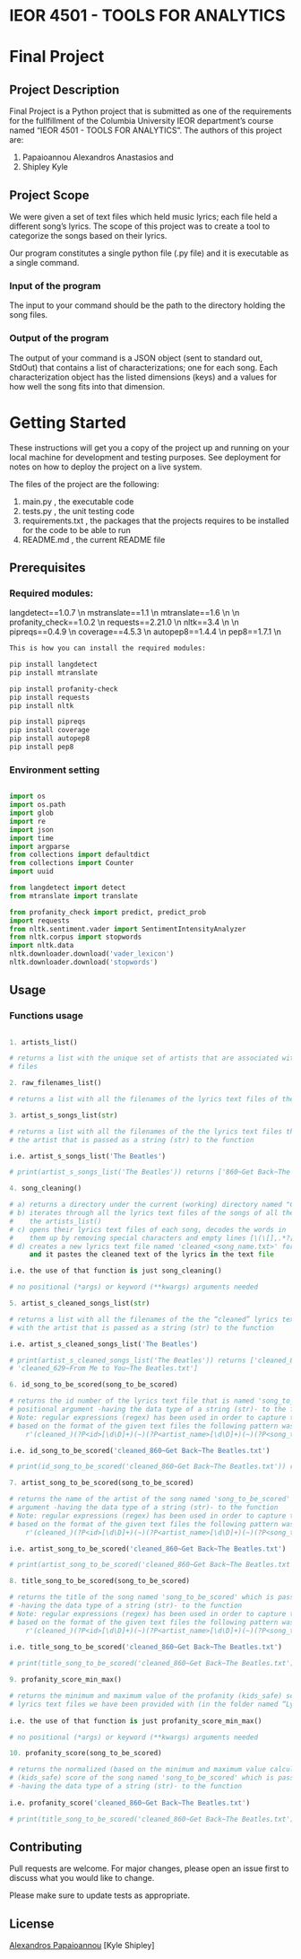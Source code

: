 # IEOR 4501 - TOOLS FOR ANALYTICS
# Final Project

## Project Description 

Final Project is a Python project that is submitted as one of the requirements for the fullfillment of the Columbia University IEOR department’s course named “IEOR 4501 - TOOLS FOR ANALYTICS”. The authors of this project are:

1) Papaioannou Alexandros Anastasios and 
2) Shipley Kyle

## Project Scope 

We were given a set of text files which held music lyrics; each file held a different song’s lyrics. The scope of this project was to create a tool to categorize the songs based on their lyrics. 

Our program constitutes a single python file (.py file) and it is executable as a single command. 
### Input of the program
The input to your command should be the path to the directory holding the song files. 
### Output of the program
The output of your command is a JSON object (sent to standard out, StdOut) that contains a list of characterizations; one for each song. Each characterization object has the listed dimensions (keys) and a values for how well the song fits into that dimension. 

# Getting Started

These instructions will get you a copy of the project up and running on your local machine for development and testing purposes. See deployment for notes on how to deploy the project on a live system.

The files of the project are the following: 

1) main.py            , the executable code
2) tests.py           , the unit testing code
3) requirements.txt   , the packages that the projects requires to be installed for the code to be able to run
4) README.md          , the current README file

## Prerequisites

### Required modules:

langdetect==1.0.7 \n
mstranslate==1.1 \n
mtranslate==1.6 \n
\n
profanity_check==1.0.2 \n
requests==2.21.0 \n
nltk==3.4 \n
\n
pipreqs==0.4.9 \n
coverage==4.5.3 \n
autopep8==1.4.4 \n
pep8==1.7.1 \n


```bash
This is how you can install the required modules:

pip install langdetect
pip install mtranslate

pip install profanity-check
pip install requests
pip install nltk

pip install pipreqs
pip install coverage
pip install autopep8
pip install pep8
```

### Environment setting

```python

import os
import os.path
import glob
import re
import json
import time
import argparse
from collections import defaultdict
from collections import Counter
import uuid

from langdetect import detect
from mtranslate import translate

from profanity_check import predict, predict_prob
import requests
from nltk.sentiment.vader import SentimentIntensityAnalyzer
from nltk.corpus import stopwords
import nltk.data
nltk.downloader.download('vader_lexicon')
nltk.downloader.download('stopwords')
```

## Usage

### Functions usage

```python

1. artists_list() 

# returns a list with the unique set of artists that are associated with the lyrics text 
# files 
```

```python
2. raw_filenames_list() 

# returns a list with all the filenames of the lyrics text files of the folder named “Lyrics”
```

```python
3. artist_s_songs_list(str)  

# returns a list with all the filenames of the the lyrics text files that are associated with 
# the artist that is passed as a string (str) to the function

i.e. artist_s_songs_list('The Beatles') 

# print(artist_s_songs_list('The Beatles')) returns ['860~Get Back~The Beatles.txt', '629~From Me to You~The Beatles.txt']
```

```python
4. song_cleaning() 

# a) returns a directory under the current (working) directory named "Cleaned_Songs"
# b) iterates through all the lyrics text files of the songs of all the artists of 
#    the artists_list()
# c) opens their lyrics text files of each song, decodes the words in 'utf-8', and cleans 
#    them up by removing special characters and empty lines [\(\[],.*?[\)\]]
# d) creates a new lyrics text file named 'cleaned_<song_name.txt>' for each song 
     and it pastes the cleaned text of the lyrics in the text file 

i.e. the use of that function is just song_cleaning() 

# no positional (*args) or keyword (**kwargs) arguments needed
```
```python
5. artist_s_cleaned_songs_list(str)  

# returns a list with all the filenames of the the “cleaned” lyrics text files that are associated 
# with the artist that is passed as a string (str) to the function

i.e. artist_s_cleaned_songs_list('The Beatles') 

# print(artist_s_cleaned_songs_list('The Beatles')) returns ['cleaned_860~Get Back~The Beatles.txt', 
# 'cleaned_629~From Me to You~The Beatles.txt']
```

```python
6. id_song_to_be_scored(song_to_be_scored) 

# returns the id number of the lyrics text file that is named 'song_to_be_scored' and it is passed as a 
# positional argument -having the data type of a string (str)- to the function.
# Note: regular expressions (regex) has been used in order to capture the id of the song. More, specifically 
# based on the format of the given text files the following pattern was used:
	r'(cleaned_)(?P<id>[\d\D]+)(~)(?P<artist_name>[\d\D]+)(~)(?P<song_title>[\d\D]+)(.txt)'

i.e. id_song_to_be_scored('cleaned_860~Get Back~The Beatles.txt') 

# print(id_song_to_be_scored('cleaned_860~Get Back~The Beatles.txt')) returns '860'
```

```python
7. artist_song_to_be_scored(song_to_be_scored) 

# returns the name of the artist of the song named 'song_to_be_scored' which is passed as a positional 
# argument -having the data type of a string (str)- to the function
# Note: regular expressions (regex) has been used in order to capture the id of the song. More, specifically 
# based on the format of the given text files the following pattern was used:
	r'(cleaned_)(?P<id>[\d\D]+)(~)(?P<artist_name>[\d\D]+)(~)(?P<song_title>[\d\D]+)(.txt)'

i.e. artist_song_to_be_scored('cleaned_860~Get Back~The Beatles.txt') 

# print(artist_song_to_be_scored('cleaned_860~Get Back~The Beatles.txt')) returns 'The Beatles'
```
```python
8. title_song_to_be_scored(song_to_be_scored) 

# returns the title of the song named 'song_to_be_scored' which is passed as a positional argument 
# -having the data type of a string (str)- to the function
# Note: regular expressions (regex) has been used in order to capture the id of the song. More, specifically 
# based on the format of the given text files the following pattern was used:
	r'(cleaned_)(?P<id>[\d\D]+)(~)(?P<artist_name>[\d\D]+)(~)(?P<song_title>[\d\D]+)(.txt)'
		
i.e. title_song_to_be_scored('cleaned_860~Get Back~The Beatles.txt') 

# print(title_song_to_be_scored('cleaned_860~Get Back~The Beatles.txt')) returns 'Get Back'
```
```python
9. profanity_score_min_max() 

# returns the minimum and maximum value of the profanity (kids_safe) scores based on the scores of the 
# lyrics text files we have been provided with (in the folder named “Lyrics”)
			       
i.e. the use of that function is just profanity_score_min_max() 

# no positional (*args) or keyword (**kwargs) arguments needed			      
```

```python
10. profanity_score(song_to_be_scored)

# returns the normalized (based on the minimum and maximum value calculated of the sample space) profanity 
# (kids_safe) score of the song named 'song_to_be_scored' which is passed as a positional argument 
# -having the data type of a string (str)- to the function
			       
i.e. profanity_score('cleaned_860~Get Back~The Beatles.txt') 

# print(title_song_to_be_scored('cleaned_860~Get Back~The Beatles.txt')) returns ''				      
```

## Contributing
Pull requests are welcome. For major changes, please open an issue first to discuss what you would 
like to change.

Please make sure to update tests as appropriate.

## License
[Alexandros Papaioannou](https://www.linkedin.com/in/apapaio/)
[Kyle Shipley]
